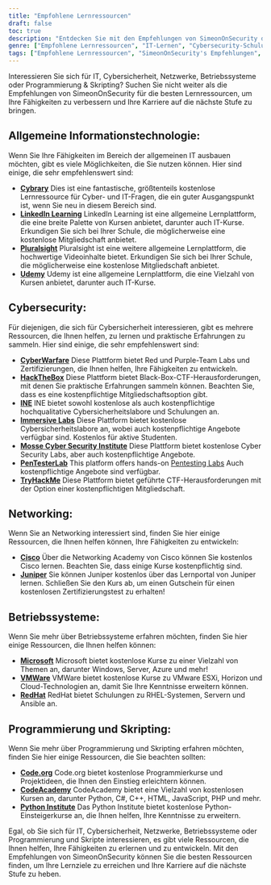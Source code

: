 ```yaml
---
title: "Empfohlene Lernressourcen"
draft: false
toc: true
description: "Entdecken Sie mit den Empfehlungen von SimeonOnSecurity die besten Lernressourcen in den Bereichen IT, Cybersicherheit, Netzwerke, Betriebssysteme und Programmierung & Skripting. Von kostenlosen Online-Plattformen wie Cybrary, Code.org und CodeAcademy bis hin zu kostenpflichtigen Plattformen wie LinkedIn Learning, Pluralsight und TryHackMe finden Sie eine breite Palette von Optionen, um Ihre Lernziele zu erreichen. Erweitern Sie Ihre Kenntnisse in Bereichen wie Cisco, Juniper, Windows, VMware und Red Hat mit kostenlosen Schulungen und Zertifizierungen. Bringen Sie Ihre Karriere auf die nächste Stufe mit den erstklassigen Lernressourcen von SimeonOnSecurity."
genre: ["Empfohlene Lernressourcen", "IT-Lernen", "Cybersecurity-Schulung", "Vernetzungskurse", "Ausbildung im Bereich Betriebssysteme", "Programmierung & Skripting-Ressourcen", "Online-Lernen", "Cybersecurity-Labore", "Netzwerk-Zertifizierung", "Schulungen zu Betriebssystemen"]
tags: ["Empfohlene Lernressourcen", "SimeonOnSecurity's Empfehlungen", "IT-Lernen", "Cybersecurity-Schulung", "Vernetzungskurse", "Ausbildung im Bereich Betriebssysteme", "Programmierung & Skripting-Ressourcen", "Cybrary", "LinkedIn Lernen", "Pluralsight", "Udemy", "CyberWarfare", "HackTheBox", "INE", "Immersive Labore", "Mosse Cyber Security Institut", "PenTesterLab", "TryHackMe", "Cisco", "Wacholder", "Microsoft", "VMWare", "RedHat", "Code.org", "CodeAcademy", "Python-Institut", "Online-Lernen", "Cybersecurity-Labore", "Networking-Zertifizierung", "Schulungen zu Betriebssystemen", "Programmierung Bildung"]
---
```


Interessieren Sie sich für IT, Cybersicherheit, Netzwerke, Betriebssysteme oder Programmierung & Skripting? Suchen Sie nicht weiter als die Empfehlungen von SimeonOnSecurity für die besten Lernressourcen, um Ihre Fähigkeiten zu verbessern und Ihre Karriere auf die nächste Stufe zu bringen.

## Allgemeine Informationstechnologie:

Wenn Sie Ihre Fähigkeiten im Bereich der allgemeinen IT ausbauen möchten, gibt es viele Möglichkeiten, die Sie nutzen können. Hier sind einige, die sehr empfehlenswert sind:

- [**Cybrary**](https://www.cybrary.it/) Dies ist eine fantastische, größtenteils kostenlose Lernressource für Cyber- und IT-Fragen, die ein guter Ausgangspunkt ist, wenn Sie neu in diesem Bereich sind.
- [**LinkedIn Learning**](https://www.lynda.com/) LinkedIn Learning ist eine allgemeine Lernplattform, die eine breite Palette von Kursen anbietet, darunter auch IT-Kurse. Erkundigen Sie sich bei Ihrer Schule, die möglicherweise eine kostenlose Mitgliedschaft anbietet.
- [**Pluralsight**](https://www.pluralsight.com/) Pluralsight ist eine weitere allgemeine Lernplattform, die hochwertige Videoinhalte bietet. Erkundigen Sie sich bei Ihrer Schule, die möglicherweise eine kostenlose Mitgliedschaft anbietet.
- [**Udemy**](https://www.udemy.com/) Udemy ist eine allgemeine Lernplattform, die eine Vielzahl von Kursen anbietet, darunter auch IT-Kurse.

## Cybersecurity:

Für diejenigen, die sich für Cybersicherheit interessieren, gibt es mehrere Ressourcen, die Ihnen helfen, zu lernen und praktische Erfahrungen zu sammeln. Hier sind einige, die sehr empfehlenswert sind:

- [**CyberWarfare**](https://cyberwarfare.live/) Diese Plattform bietet Red und Purple-Team Labs und Zertifizierungen, die Ihnen helfen, Ihre Fähigkeiten zu entwickeln.
- [**HackTheBox**](https://www.hackthebox.eu/) Diese Plattform bietet Black-Box-CTF-Herausforderungen, mit denen Sie praktische Erfahrungen sammeln können. Beachten Sie, dass es eine kostenpflichtige Mitgliedschaftsoption gibt.
- [**INE**](https://ine.com/) INE bietet sowohl kostenlose als auch kostenpflichtige hochqualitative Cybersicherheitslabore und Schulungen an.
- [**Immersive Labs**](https://www.immersivelabs.com/) Diese Plattform bietet kostenlose Cybersicherheitslabore an, wobei auch kostenpflichtige Angebote verfügbar sind. Kostenlos für aktive Studenten.
- [**Mosse Cyber Security Institute**](https://platform.mosse-institute.com/#/) Diese Plattform bietet kostenlose Cyber Security Labs, aber auch kostenpflichtige Angebote.
- [**PenTesterLab**](https://pentesterlab.com/) This platform offers hands-on [Pentesting Labs](https://simeononsecurity.ch/tags/pentesterlab/) Auch kostenpflichtige Angebote sind verfügbar.
- [**TryHackMe**](https://tryhackme.com/) Diese Plattform bietet geführte CTF-Herausforderungen mit der Option einer kostenpflichtigen Mitgliedschaft.

## Networking:

Wenn Sie an Networking interessiert sind, finden Sie hier einige Ressourcen, die Ihnen helfen können, Ihre Fähigkeiten zu entwickeln:

- [**Cisco**](https://www.cisco.com/c/m/en_sg/partners/cisco-networking-academy/index.html) Über die Networking Academy von Cisco können Sie kostenlos Cisco lernen. Beachten Sie, dass einige Kurse kostenpflichtig sind.
- [**Juniper**](https://learningportal.juniper.net/juniper/default.aspx) Sie können Juniper kostenlos über das Lernportal von Juniper lernen. Schließen Sie den Kurs ab, um einen Gutschein für einen kostenlosen Zertifizierungstest zu erhalten!

## Betriebssysteme:

Wenn Sie mehr über Betriebssysteme erfahren möchten, finden Sie hier einige Ressourcen, die Ihnen helfen können:

- [**Microsoft**](https://docs.microsoft.com/en-us/learn/) Microsoft bietet kostenlose Kurse zu einer Vielzahl von Themen an, darunter Windows, Server, Azure und mehr!
- [**VMWare**](https://www.vmware.com/education-services/learning-zone.html) VMWare bietet kostenlose Kurse zu VMware ESXi, Horizon und Cloud-Technologien an, damit Sie Ihre Kenntnisse erweitern können.
- [**RedHat**](https://www.redhat.com/en/services/training-and-certification) RedHat bietet Schulungen zu RHEL-Systemen, Servern und Ansible an.

## Programmierung und Skripting:

Wenn Sie mehr über Programmierung und Skripting erfahren möchten, finden Sie hier einige Ressourcen, die Sie beachten sollten:

- [**Code.org**](https://studio.code.org/courses) Code.org bietet kostenlose Programmierkurse und Projektideen, die Ihnen den Einstieg erleichtern können.
- [**CodeAcademy**](https://www.codecademy.com/) CodeAcademy bietet eine Vielzahl von kostenlosen Kursen an, darunter Python, C#, C++, HTML, JavaScript, PHP und mehr.
- [**Python Institute**](https://pythoninstitute.org/python-essentials-1) Das Python Institute bietet kostenlose Python-Einsteigerkurse an, die Ihnen helfen, Ihre Kenntnisse zu erweitern.

Egal, ob Sie sich für IT, Cybersicherheit, Netzwerke, Betriebssysteme oder Programmierung und Skripte interessieren, es gibt viele Ressourcen, die Ihnen helfen, Ihre Fähigkeiten zu erlernen und zu entwickeln. Mit den Empfehlungen von SimeonOnSecurity können Sie die besten Ressourcen finden, um Ihre Lernziele zu erreichen und Ihre Karriere auf die nächste Stufe zu heben.
